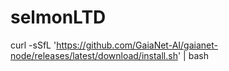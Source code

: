 # selmonLTD
curl -sSfL 'https://github.com/GaiaNet-AI/gaianet-node/releases/latest/download/install.sh' | bash
